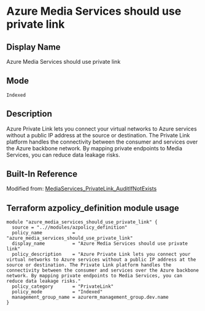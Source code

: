 # Azure Media Services should use private link

## Display Name

Azure Media Services should use private link

## Mode

`Indexed`

## Description

Azure Private Link lets you connect your virtual networks to Azure services without a public IP address at the source or destination. The Private Link platform handles the connectivity between the consumer and services over the Azure backbone network. By mapping private endpoints to Media Services, you can reduce data leakage risks.

## Built-In Reference

Modified from: [MediaServices_PrivateLink_AuditIfNotExists](https://github.com/Azure/azure-policy/blob/master/built-in-policies/policyDefinitions/Media%20Services/MediaServices_PrivateLink_AuditIfNotExists.json)

Terraform azpolicy_definition module usage
-----

```hcl
module "azure_media_services_should_use_private_link" {
  source = "..//modules/azpolicy_definition"
  policy_name           = "azure_media_services_should_use_private_link"
  display_name          = "Azure Media Services should use private link"
  policy_description    = "Azure Private Link lets you connect your virtual networks to Azure services without a public IP address at the source or destination. The Private Link platform handles the connectivity between the consumer and services over the Azure backbone network. By mapping private endpoints to Media Services, you can reduce data leakage risks."
  policy_category       = "PrivateLink"
  policy_mode           = "Indexed"
  management_group_name = azurerm_management_group.dev.name
}
```
